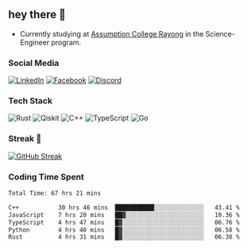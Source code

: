 ## hey there 👋

- Currently studying at [Assumption College Rayong](https://www.acr.ac.th) in the Science-Engineer program.

### Social Media

[![LinkedIn](https://img.shields.io/badge/linkedin-%230077B5.svg?style=for-the-badge&logo=linkedin&logoColor=white)](https://www.linkedin.com/in/kiattisakbeaw/)
[![Facebook](https://img.shields.io/badge/Facebook-%231877F2.svg?style=for-the-badge&logo=Facebook&logoColor=white)](https://www.facebook.com/kiattisakbeawsanburee)
[![Discord](https://img.shields.io/badge/Discord-%235865F2.svg?style=for-the-badge&logo=discord&logoColor=white)](https://discord.gg/dgRsHb5duc)

### Tech Stack
![Rust](https://img.shields.io/badge/rust-%23000000.svg?style=for-the-badge&logo=rust&logoColor=white)
![Qiskit](https://img.shields.io/badge/Qiskit-%236929C4.svg?style=for-the-badge&logo=Qiskit&logoColor=white)
![C++](https://img.shields.io/badge/c++-%2300599C.svg?style=for-the-badge&logo=c%2B%2B&logoColor=white)
![TypeScript](https://img.shields.io/badge/typescript-%23007ACC.svg?style=for-the-badge&logo=typescript&logoColor=white)
![Go](https://img.shields.io/badge/go-%2300ADD8.svg?style=for-the-badge&logo=go&logoColor=white)


### Streak 🚀
[![GitHub Streak](https://streak-stats.demolab.com?user=beawkiattisak&theme=dark&hide_border=true)](https://git.io/streak-stats)
</div>

### Coding Time Spent
<!--START_SECTION:waka-->

```txt
Total Time: 67 hrs 21 mins

C++           30 hrs 46 mins  ███████████░░░░░░░░░░░░░░   43.41 %
JavaScript    7 hrs 20 mins   ██▓░░░░░░░░░░░░░░░░░░░░░░   10.36 %
TypeScript    4 hrs 47 mins   █▓░░░░░░░░░░░░░░░░░░░░░░░   06.76 %
Python        4 hrs 40 mins   █▓░░░░░░░░░░░░░░░░░░░░░░░   06.58 %
Rust          4 hrs 31 mins   █▓░░░░░░░░░░░░░░░░░░░░░░░   06.38 %
```

<!--END_SECTION:waka-->

